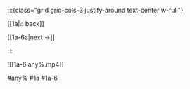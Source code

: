 :::{class="grid grid-cols-3 justify-around text-center w-full"}
<span/>

[[1a|⌂ back]]

[[1a-6a|next →]]

:::

![[1a-6.any%.mp4]]

#any% #1a #1a-6